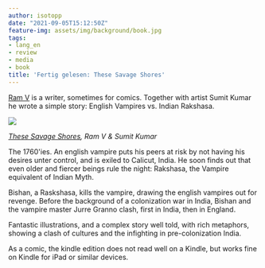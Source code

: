```yaml
---
author: isotopp
date: "2021-09-05T15:12:50Z"
feature-img: assets/img/background/book.jpg
tags:
- lang_en
- review
- media
- book
title: 'Fertig gelesen: These Savage Shores'
---
```


[Ram V](https://twitter.com/therightram) is a writer, sometimes for comics.
Together with artist Sumit Kumar he wrote a simple story: English Vampires vs. Indian Rakshasa.

[![](/uploads/2021/09/savage.jpg)](https://www.amazon.de/These-Savage-Shores-English-Ram-ebook/dp/B07YYNFP38)

*[These Savage Shores](https://www.amazon.de/These-Savage-Shores-English-Ram-ebook/dp/B07YYNFP38), Ram V & Sumit Kumar*

The 1760'ies.
An english vampire puts his peers at risk by not having his desires unter control, and is exiled to Calicut, India.
He soon finds out that even older and fiercer beings rule the night: Rakshasa, the Vampire equivalent of Indian Myth.

Bishan, a Raskshasa, kills the vampire, drawing the english vampires out for revenge.
Before the background of a colonization war in India, Bishan and the vampire master Jurre Granno clash, first in India, then in England.

Fantastic illustrations, and a complex story well told, with rich metaphors, showing a clash of cultures and the infighting in pre-colonization India.

As a comic, the kindle edition does not read well on a Kindle, but works fine on Kindle for iPad or similar devices.
